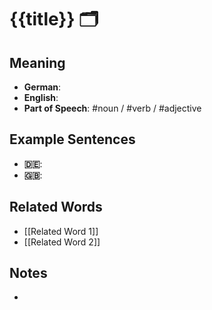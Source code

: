 # {{title}} 🗂️
## Meaning
- **German**: 
- **English**: 
- **Part of Speech**: #noun / #verb / #adjective

## Example Sentences
- **🇩🇪**:  
- **🇬🇧**: 

## Related Words
- [[Related Word 1]]
- [[Related Word 2]]

## Notes
- 
